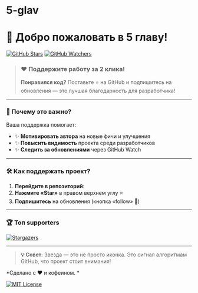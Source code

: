 # 5-glav
# 🚀 Добро пожаловать в 5 главу!

[![GitHub Stars](https://github.com/aivaz2007aizilagmail/5-glav?style=for-the-badge&logo=github&color=yellow)]([https://github.com/aivaz2007aizilagmail/5-glav](https://github.com/aivaz2007aizilagmail/5-glav)/stargazers)
[![GitHub Watchers](https://img.shields.io/github/watchers/aivaz2007aizilagmail/5-glav?style=for-the-badge&logo=github&color=blue)](https://github.com/aivaz2007aizilagmail/5-glav/subscriptions)

> ### ❤️ Поддержите работу за 2 клика!
> **Понравился код?** Поставьте ⭐ на GitHub и подпишитесь на обновления — это лучшая благодарность для разработчика!

---

### 🌟 Почему это важно?
Ваша поддержка помогает:
- ✨ **Мотивировать автора** на новые фичи и улучшения
- ✨ **Повысить видимость** проекта среди разработчиков
- ✨ **Следить за обновлениями** через GitHub Watch

---

### 🛠️ Как поддержать проект?
1. **Перейдите в репозиторий**:  
2. **Нажмите «Star»** в правом верхнем углу ⭐
3. **Подпишитесь** на обновления (кнопка «follow» 👀)

---

### 🏆 Топ supporters
[![Stargazers](https://contrib.rocks/image?repo=aivaz2007aizilagmail/5-glav)](https://github.com/aivaz2007aizilagmail/5-glav/graphs/contributors)

---

> **💡 Совет**: Звезда — это не просто иконка. Это сигнал алгоритмам GitHub, что проект стоит внимания!

*Сделано с ❤️ и кофеином. *

[![MIT License](https://img.shields.io/badge/License-MIT-green.svg)](https://choosealicense.com/licenses/mit/)
